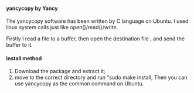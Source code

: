 ####  yancycopy by Yancy   ####
The yancycopy software has been written by C language on Ubuntu.
I used linux system calls just like open()/read()/write.

Firstly I read a file to a buffer, 
then open the destination file , and send the buffer to it.

####   install method    #####
1. Download the package and extract it;
2. move to the correct directory and run "sudo make install;
Then you can use yancycopy as the common command on Ubuntu.
